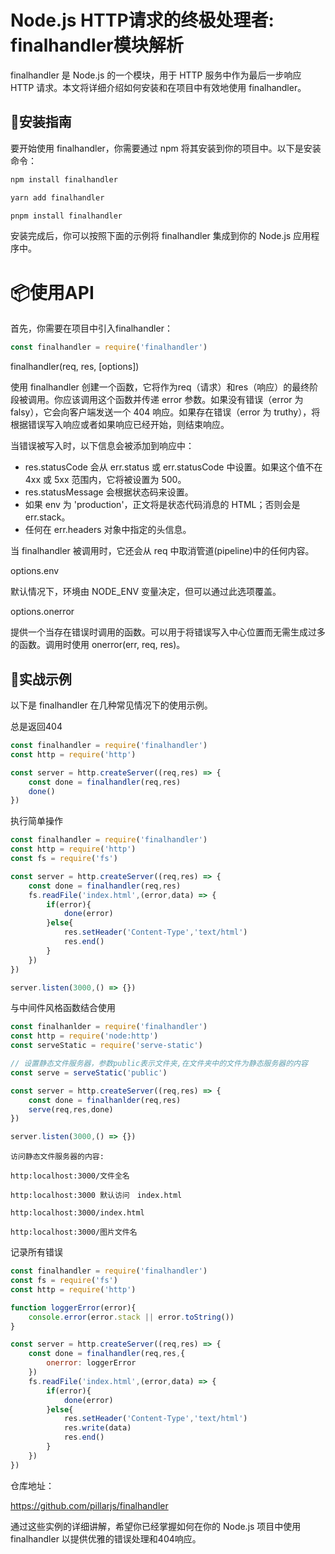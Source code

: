 # Node.js HTTP请求的终极处理者: finalhandler模块解析

finalhandler 是 Node.js 的一个模块，用于 HTTP 服务中作为最后一步响应 HTTP 请求。本文将详细介绍如何安装和在项目中有效地使用 finalhandler。

## 🚀安装指南

要开始使用 finalhandler，你需要通过 npm 将其安装到你的项目中。以下是安装命令：

```bash
npm install finalhandler

yarn add finalhandler

pnpm install finalhandler
```

安装完成后，你可以按照下面的示例将 finalhandler 集成到你的 Node.js 应用程序中。

# 📦使用API

首先，你需要在项目中引入finalhandler：

```js
const finalhandler = require('finalhandler')
```

finalhandler(req, res, [options])

使用 finalhandler 创建一个函数，它将作为req（请求）和res（响应）的最终阶段被调用。你应该调用这个函数并传递 error 参数。如果没有错误（error 为 falsy），它会向客户端发送一个 404 响应。如果存在错误（error 为 truthy），将根据错误写入响应或者如果响应已经开始，则结束响应。

当错误被写入时，以下信息会被添加到响应中：

* res.statusCode 会从 err.status 或 err.statusCode 中设置。如果这个值不在 4xx 或 5xx 范围内，它将被设置为 500。
* res.statusMessage 会根据状态码来设置。
* 如果 env 为 'production'，正文将是状态代码消息的 HTML；否则会是 err.stack。
* 任何在 err.headers 对象中指定的头信息。

当 finalhandler 被调用时，它还会从 req 中取消管道(pipeline)中的任何内容。

options.env

默认情况下，环境由 NODE_ENV 变量决定，但可以通过此选项覆盖。

options.onerror

提供一个当存在错误时调用的函数。可以用于将错误写入中心位置而无需生成过多的函数。调用时使用 onerror(err, req, res)。

## 🧩实战示例

以下是 finalhandler 在几种常见情况下的使用示例。

总是返回404

```js
const finalhandler = require('finalhandler')
const http = require('http')

const server = http.createServer((req,res) => {
    const done = finalhandler(req,res)
    done()
})
```

执行简单操作

```js
const finalhandler = require('finalhandler')
const http = require('http')
const fs = require('fs')

const server = http.createServer((req,res) => {
    const done = finalhandler(req,res)
    fs.readFile('index.html',(error,data) => {
        if(error){
            done(error)
        }else{
            res.setHeader('Content-Type','text/html')
            res.end()
        }
    })
})

server.listen(3000,() => {})
```

与中间件风格函数结合使用

```js
const finalhanlder = require('finalhandler')
const http = require('node:http')
const serveStatic = require('serve-static')

// 设置静态文件服务器，参数public表示文件夹,在文件夹中的文件为静态服务器的内容
const serve = serveStatic('public')

const server = http.createServer((req,res) => {
    const done = finalhanlder(req,res)
    serve(req,res,done)
})

server.listen(3000,() => {})
```

```
访问静态文件服务器的内容:

http:localhost:3000/文件全名

http:localhost:3000 默认访问　index.html

http:localhost:3000/index.html

http:localhost:3000/图片文件名
```

记录所有错误

```js
const finalhandler = require('finalhandler')
const fs = require('fs')
const http = require('http')

function loggerError(error){
    console.error(error.stack || error.toString())
}

const server = http.createServer((req,res) => {
    const done = finalhandler(req,res,{
        onerror: loggerError
    })
    fs.readFile('index.html',(error,data) => {
        if(error){
            done(error)
        }else{
            res.setHeader('Content-Type','text/html')
            res.write(data)
            res.end()
        }
    })
})
```
仓库地址：

https://github.com/pillarjs/finalhandler

通过这些实例的详细讲解，希望你已经掌握如何在你的 Node.js 项目中使用 finalhandler 以提供优雅的错误处理和404响应。